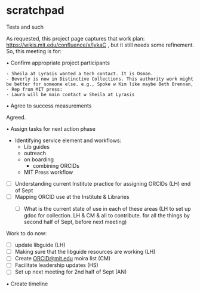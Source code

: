 # scratchpad
Tests and such

As requested, this project page captures that work plan: https://wikis.mit.edu/confluence/x/lykaC , but it still needs some refinement. So, this meeting is for:

•	Confirm appropriate project participants

	- Sheila at Lyrasis wanted a tech contact. It is Osman.
	- Beverly is now in Distinctive Collections. This authority work might be better for someone else. e.g., Spoke w Kim like maybe Beth Brennan, 
	- Rep from MIT press: 
	- Laura will be main contact w Sheila at Lyrasis

•	Agree to success measurements

Agreed.

•	Assign tasks for next action phase

- Identifying service element and workflows:
	- Lib guides
	- outreach
	- on boarding
		- combining ORCIDs
	- MIT Press workflow
	
- [ ] Understanding current Institute practice for assigning ORCIDs (LH) end of Sept
- [ ] Mapping ORCID use at the Institute & Libraries
	- [ ] What is the current state of use in each of these areas (LH to set up gdoc for collection. LH & CM & all to contribute. for all the things by second half of Sept, before next meeting)


Work to do now:

- [ ] update libguide (LH)
- [ ] Making sure that the libguide resources are working (LH)
- [ ] Create ORCID@mit.edu moira list (CM)
- [ ] Facilitate leadership updates (HS)
- [ ] Set up next meeting for 2nd half of Sept (AN)

•	Create timeline
